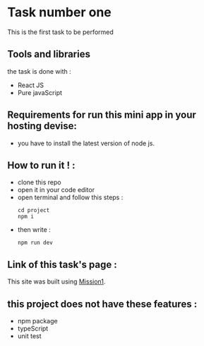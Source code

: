 # Task number one

This is the first task to be performed

## Tools and libraries

the task is done with :
* React JS
* Pure javaScript

## Requirements for run this mini app in your hosting devise:
* you have to install the latest version of node js.

## How to run it ! :
* clone this repo
* open it in your code editor
* open terminal and follow this steps :
  ```
  cd project
  npm i
  ```
* then write :
  ```
  npm run dev
  ```

## Link of this task's page :
This site was built using [Mission1](https://mohamadlaqees.github.io/Mission1/).

## this project does not have these features :
* npm package
* typeScript
* unit test

